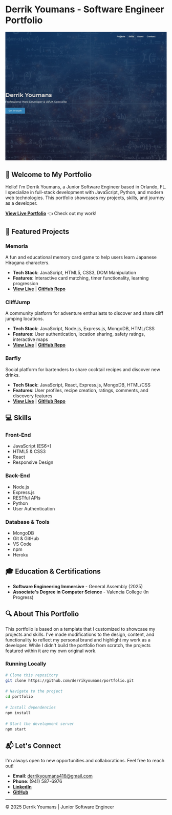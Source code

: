 # Derrik Youmans - Software Engineer Portfolio

![Portfolio Preview](images/portfolio-preview.jpg)

## 👋 Welcome to My Portfolio

Hello! I'm Derrik Youmans, a Junior Software Engineer based in Orlando, FL. I specialize in full-stack development with JavaScript, Python, and modern web technologies. This portfolio showcases my projects, skills, and journey as a developer.

**[View Live Portfolio](https://dyoumans1.github.io/portfolio/)** 👈 Check out my work!

## 🚀 Featured Projects

### Memoria
A fun and educational memory card game to help users learn Japanese Hiragana characters.
- **Tech Stack**: JavaScript, HTML5, CSS3, DOM Manipulation
- **Features**: Interactive card matching, timer functionality, learning progression
- **[View Live](https://dyoumans1.github.io/memoria-learning-memory-game/)** | **[GitHub Repo](https://github.com/Dyoumans1/memoria-learning-memory-game)**

### CliffJump
A community platform for adventure enthusiasts to discover and share cliff jumping locations.
- **Tech Stack**: JavaScript, Node.js, Express.js, MongoDB, HTML/CSS
- **Features**: User authentication, location sharing, safety ratings, interactive maps
- **[View Live](https://cliffjump-location-app-dc679bf30212.herokuapp.com/)** | **[GitHub Repo](https://github.com/Dyoumans1/cliff-jumping-saltus?tab=readme-ov-file)**

### Barfly
Social platform for bartenders to share cocktail recipes and discover new drinks.
- **Tech Stack**: JavaScript, React, Express.js, MongoDB, HTML/CSS
- **Features**: User profiles, recipe creation, ratings, comments, and discovery features
- **[View Live](https://barfly.netlify.app/)** | **[GitHub Repo](https://github.com/Dyoumans1/bartender-app-collaboration-front-end)**

## 💻 Skills

### Front-End
- JavaScript (ES6+)
- HTML5 & CSS3
- React
- Responsive Design

### Back-End
- Node.js
- Express.js
- RESTful APIs
- Python
- User Authentication

### Database & Tools
- MongoDB
- Git & GitHub
- VS Code
- npm
- Heroku

## 🎓 Education & Certifications

- **Software Engineering Immersive** - General Assembly (2025)
- **Associate's Degree in Computer Science** - Valencia College (In Progress)

## 🔍 About This Portfolio

This portfolio is based on a template that I customized to showcase my projects and skills. I've made modifications to the design, content, and functionality to reflect my personal brand and highlight my work as a developer. While I didn't build the portfolio from scratch, the projects featured within it are my own original work.

### Running Locally

```bash
# Clone this repository
git clone https://github.com/derrikyoumans/portfolio.git

# Navigate to the project
cd portfolio

# Install dependencies
npm install

# Start the development server
npm start
```

## 📬 Let's Connect

I'm always open to new opportunities and collaborations. Feel free to reach out!

- **Email**: derrikyoumans416@gmail.com
- **Phone**: (941) 587-6976
- **[LinkedIn](https://linkedin.com/in/derrikyoumans)**
- **[GitHub](https://github.com/derrikyoumans)**

---

© 2025 Derrik Youmans | Junior Software Engineer
